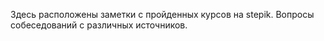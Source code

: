 Здесь расположены заметки с пройденных курсов на stepik.
Вопросы собеседований с различных источников.
